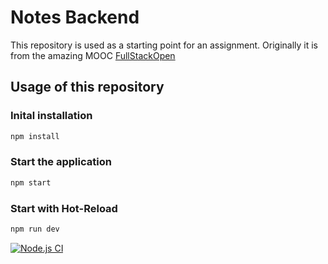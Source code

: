# Notes Backend

This repository is used as a starting point for an assignment. Originally it is from the amazing MOOC [FullStackOpen](https://fullstackopen.com/)

## Usage of this repository

### Inital installation
```bash
npm install
```

### Start the application
```bash
npm start
```

### Start with Hot-Reload
```bash
npm run dev
```

[![Node.js CI](https://github.com/2110781006/FHB-Assignment-Backend-Taucher-TeamF/actions/workflows/node.js.yml/badge.svg)](https://github.com/2110781006/FHB-Assignment-Backend-Taucher-TeamF/actions/workflows/node.js.yml)
